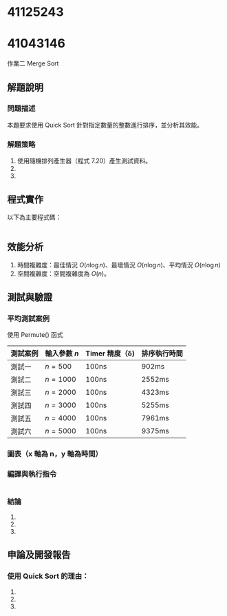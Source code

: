 # 41125243 
# 41043146

作業二 Merge Sort

## 解題說明

### 問題描述

本題要求使用 Quick Sort 針對指定數量的整數進行排序，並分析其效能。

### 解題策略

1. 使用隨機排列產生器（程式 7.20）產生測試資料。
2. 
3. 

## 程式實作

以下為主要程式碼：

```cpp

```

## 效能分析

1. 時間複雜度：最佳情況 $O(n\log n)$、最壞情況 $O(n\log n)$、平均情況 $O(n\log n)$
2. 空間複雜度：空間複雜度為 $O(n)$。

## 測試與驗證

### 平均測試案例

使用 Permute() 函式

| 測試案例 | 輸入參數 $n$ | Timer 精度（δ) | 排序執行時間 |
|----------|--------------|--------------|-------------|
| 測試一   | $n = 500$    | 100ns        | 902ms       |
| 測試二   | $n = 1000$   | 100ns        | 2552ms      |
| 測試三   | $n = 2000$   | 100ns        | 4323ms      |
| 測試四   | $n = 3000$   | 100ns        | 5255ms      |
| 測試五   | $n = 4000$   | 100ns        | 7961ms      | 
| 測試六   | $n = 5000$   | 100ns        | 9375ms      | 

### 圖表（x 軸為 n，y 軸為時間）



### 編譯與執行指令

```shell

```

### 結論

1. 
2. 
3. 

## 申論及開發報告

### 使用 Quick Sort 的理由：

1. 
2. 
3. 


